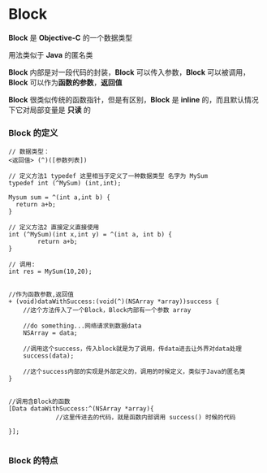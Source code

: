 # Block

**Block** 是 **Objective-C** 的一个数据类型

用法类似于 **Java** 的匿名类



**Block** 内部是对一段代码的封装，**Block** 可以传入参数，**Block** 可以被调用，**Block** 可以作为**函数的参数**，**返回值**



**Block** 很类似传统的函数指针，但是有区别，**Block** 是 **inline** 的，而且默认情况下它对局部变量是 **只读** 的

### Block 的定义

```objc
// 数据类型：
<返回值> (^)([参数列表])
  
// 定义方法1 typedef 这里相当于定义了一种数据类型 名字为 MySum
typedef int (^MySum) (int,int);

Mysum sum = ^(int a,int b) {
  return a+b;
}

// 定义方法2 直接定义直接使用  
int (^MySum)(int x,int y) = ^(int a, int b) {
		return a+b;
}

// 调用:
int res = MySum(10,20);


//作为函数参数,返回值
+ (void)dataWithSuccess:(void(^)(NSArray *array))success {
    //这个方法传入了一个Block，Block内部有一个参数 array

    //do something...网络请求到数据data
  	NSArray = data;

    //调用这个success，传入block就是为了调用，传data进去让外界对data处理
    success(data);
  	
  	//这个success内部的实现是外部定义的，调用的时候定义，类似于Java的匿名类
}


//调用含Block的函数
[Data dataWithSuccess:^(NSArray *array){
 			 //这里传进去的代码，就是函数内部调用 success() 时候的代码
  
}];
  
```



### Block 的特点

